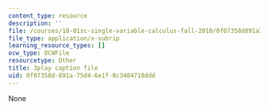 ```yaml
---
content_type: resource
description: ''
file: /courses/18-01sc-single-variable-calculus-fall-2010/0f07358d891a75d46e1f8c3404710ddd_Pd2xP5zDsRw.srt
file_type: application/x-subrip
learning_resource_types: []
ocw_type: OCWFile
resourcetype: Other
title: 3play caption file
uid: 0f07358d-891a-75d4-6e1f-8c3404710ddd
---
```

None

